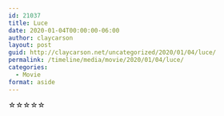 ```yaml
---
id: 21037
title: Luce
date: 2020-01-04T00:00:00-06:00
author: claycarson
layout: post
guid: http://claycarson.net/uncategorized/2020/01/04/luce/
permalink: /timeline/media/movie/2020/01/04/luce/
categories:
  - Movie
format: aside
---
```

<div class="media-details"></div>

<div class="media-creator"></div>

<div class="media-rating">☆☆☆☆☆</div>